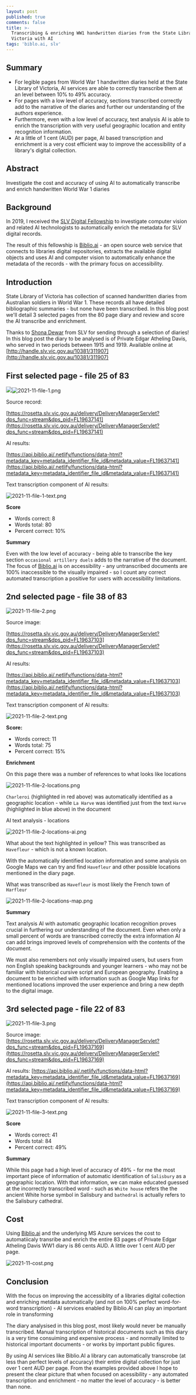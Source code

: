 ```yaml
---
layout: post
published: true
comments: false
title: >-
  Transcribing & enriching WW1 handwritten diaries from the State Library of
  Victoria with AI
tags: 'biblo.ai, slv'
---
```

## Summary

- For legible pages from World War 1 handwritten diaries held at the State Library of Victoria, AI services are able to correctly transcribe them at an level between 10% to 49% accuracy.
- For pages with a low level of accuracy, sections transcribed correctly add to the narrative of the diaries and further our understanding of the authors experience.
- Furthermore, even with a low level of accuracy, text analysis AI is able to enrich the transcription with very useful geographic location and entity recognition information.
- At a little of 1 cent (AUD) per page, AI based transcription and enrichment is a very cost efficient way to improve the accessibility of a library's digital collection.

## Abstract

Investigate the cost and accuracy of using AI to automatically transcribe and enrich handwritten World War 1 diaries 

## Background

In 2019, I received the [SLV Digital Fellowship](https://www.slv.vic.gov.au/interact-with-us/fellowships/digital-fellowship/2019-fellow-justin-kelly) to investigate computer vision and related AI technologists to automatically enrich the metadata for SLV digital records.

The result of this fellowship is [Biblio.ai](http://biblio.ai/) - an open source web service that connects to libraries digital repositories, extracts the available digital objects and uses AI and 
computer vision to automatically enhance the metadata of the records - with the primary focus on accessibility.

## Introduction

State Library of Victoria has collection of scanned handwritten diaries from Australian soldiers in World War 1. These records all have detailed bibliographic summaries - but none have been transcribed. In this blog post we'll detail 3 selected pages from the 80 page diary and review and score the AI transcribe and enrichment.

Thanks to [Shona Dewar](https://www.linkedin.com/in/shona-dewar-47b65074) from SLV for sending through a selection of diaries! In this blog post the diary to be analysed is of Private Edgar Atheling Davis, who served in two periods between 1915 and 1919. Available online at [http://handle.slv.vic.gov.au/10381/311907](http://handle.slv.vic.gov.au/10381/311907)

## First selected page - file 25 of 83


![]({{site.baseurl}}/img/2021-11-file-1.png)![2021-11-file-1.png]({{site.baseurl}}/img/2021-11-file-1.png)

Source record: 

[https://rosetta.slv.vic.gov.au/delivery/DeliveryManagerServlet?dps_func=stream&dps_pid=FL19637141](https://rosetta.slv.vic.gov.au/delivery/DeliveryManagerServlet?dps_func=stream&dps_pid=FL19637141)

AI results: 

[https://api.biblio.ai/.netlify/functions/data-html?metadata_key=metadata_identifier_file_id&metadata_value=FL19637141](https://api.biblio.ai/.netlify/functions/data-html?metadata_key=metadata_identifier_file_id&metadata_value=FL19637141)

Text transcription component of AI results:

![2021-11-file-1-text.png]({{site.baseurl}}/img/2021-11-file-1-text.png)


**Score**

- Words correct: 8
- Words total: 80
- Percent correct: 10%

**Summary**

Even with the low level of accuracy - being able to transcribe the key section `occasional artillery duels` adds to the narrative of the document. The focus of [Biblio.ai](http://Biblio.ai) is on accessibility - any untranscribed documents are 100% inaccessible to the visually impaired - so I count any correct automated transcription a positive for users with accessibility limitations.

## 2nd selected page - file 38 of 83

![2021-11-file-2.png]({{site.baseurl}}/img/2021-11-file-2.png)


Source image:

[https://rosetta.slv.vic.gov.au/delivery/DeliveryManagerServlet?dps_func=stream&dps_pid=FL19637103](https://rosetta.slv.vic.gov.au/delivery/DeliveryManagerServlet?dps_func=stream&dps_pid=FL19637103)

AI results:

[https://api.biblio.ai/.netlify/functions/data-html?metadata_key=metadata_identifier_file_id&metadata_value=FL19637103](https://api.biblio.ai/.netlify/functions/data-html?metadata_key=metadata_identifier_file_id&metadata_value=FL19637103)

Text transcription component of AI results:

![2021-11-file-2-text.png]({{site.baseurl}}/img/2021-11-file-2-text.png)

**Score:**

- Words correct: 11
- Words total: 75
- Percent correct: 15%

**Enrichment**

On this page there was a number of references to what looks like locations

![2021-11-file-2-locations.png]({{site.baseurl}}/img/2021-11-file-2-locations.png)


`Charleroi` (highlighted in red above) was automatically identified as a geographic location - while `La Harve` was identified just from the text `Harve` (highlighted in blue above) in the document

AI text analysis - locations

![2021-11-file-2-locations-ai.png]({{site.baseurl}}/img/2021-11-file-2-locations-ai.png)


What about the text highlighted in yellow? This was transcribed as `Havefleur` - which is not a known location.

With the automatically identified location information and some analysis on Google Maps we can try and find `Havefleur`  and other possible locations mentioned in the diary page.

What was transcribed as `Havefleur` is most likely the French town of `Harfleur` 

![2021-11-file-2-locations-map.png]({{site.baseurl}}/img/2021-11-file-2-locations-map.png)


**Summary**

Text analysis AI with automatic geographic location recognition proves crucial in furthering our understanding of the document. Even when only a small percent of words are transcribed correctly the extra information AI can add brings improved levels of comprehension with the contents of the document. 

We must also remembers not only visually impaired users, but users from non English speaking backgrounds and younger learners - who may not be familiar with historical cursive script and European geography. Enabling a document to be enriched with information such as Google Map links for mentioned locations improved the user experience and bring a new depth to the digital image.

## 3rd selected page - file 22 of 83

![2021-11-file-3.png]({{site.baseurl}}/img/2021-11-file-3.png)


Source image: [https://rosetta.slv.vic.gov.au/delivery/DeliveryManagerServlet?dps_func=stream&dps_pid=FL19637169](https://rosetta.slv.vic.gov.au/delivery/DeliveryManagerServlet?dps_func=stream&dps_pid=FL19637169)

AI results: [https://api.biblio.ai/.netlify/functions/data-html?metadata_key=metadata_identifier_file_id&metadata_value=FL19637169](https://api.biblio.ai/.netlify/functions/data-html?metadata_key=metadata_identifier_file_id&metadata_value=FL19637169)

Text transcription component of AI results:

![2021-11-file-3-text.png]({{site.baseurl}}/img/2021-11-file-3-text.png)


**Score**

- Words correct: 41
- Words total: 84
- Percent correct: 49%

**Summary**

While this page had a high level of accuracy of 49% - for me the most important piece of  information of automatic identification of `Salisbury` as a geographic location. With that information, we can make educated guessed at the incorrectly transcribed word - such as `White house` refers the the ancient White horse symbol in Salisbury and `bathedral` is actually refers to the Salisbury cathedral.

## Cost

Using [Biblio.ai](http://Biblio.ai) and the underlying MS Azure services the cost to automatiicaly transribe and enrich the entire 83 pages of Private Edgar Atheling Davis WW1 diary is 86 cents AUD. A little over 1 cent AUD per page.

![2021-11-cost.png]({{site.baseurl}}/img/2021-11-cost.png)


## Conclusion

With the focus on improving the accessiblity of a libraries digital collection and enriching metdata automatically (and not on 100% perfect word-for-word transcription) -  AI services enabled by Biblio.AI can play an important role in transforming


The diary analysised in this blog post, most likely would never be manually transcribed. Manual transcription of historical documents such as this diary is a very time consuiming and expensive process - and normally limited to historical important documents - or works by important public figures. 

By using AI services like Biblio.AI a library can automatically transcrobe (at less than perfect levels of accuracy) their entire digital collection for just over 1 cent AUD per page. From the examples provided above I hope to present the clear picture that when focused on acessibility - any automated transcription and enrichment - no matter the level of accuracy - is better than none.

